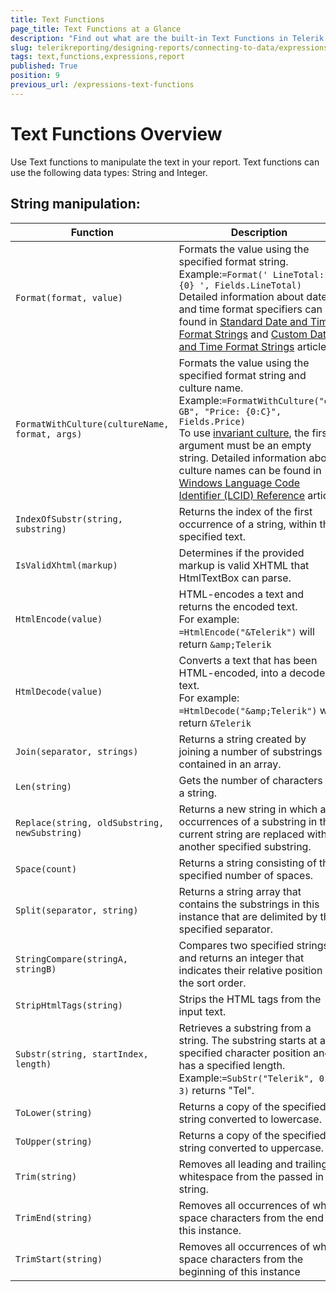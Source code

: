```yaml
---
title: Text Functions
page_title: Text Functions at a Glance
description: "Find out what are the built-in Text Functions in Telerik Reporting and how to use them in expressions in reports."
slug: telerikreporting/designing-reports/connecting-to-data/expressions/expressions-reference/functions/text-functions
tags: text,functions,expressions,report
published: True
position: 9
previous_url: /expressions-text-functions
---
```

<style>
table th:first-of-type {
	width: 40%;
}
table th:nth-of-type(2) {
	width: 60%;
}
</style>

# Text Functions Overview

Use Text functions to manipulate the text in your report. Text functions can use the following data types: String and Integer.

## String manipulation:

| Function | Description |
| ------ | ------ |
| `Format(format, value)` |Formats the value using the specified format string. <br/>Example:`=Format(' LineTotal: {0} ', Fields.LineTotal)`<br/>Detailed information about date and time format specifiers can be found in [Standard Date and Time Format Strings](https://docs.microsoft.com/en-us/dotnet/standard/base-types/standard-date-and-time-format-strings) and [Custom Date and Time Format Strings](https://learn.microsoft.com/en-us/dotnet/standard/base-types/custom-date-and-time-format-strings) articles.|
| `FormatWithCulture(cultureName, format, args)` |Formats the value using the specified format string and culture name. <br/>Example:`=FormatWithCulture("en-GB", "Price: {0:C}", Fields.Price)`<br/>To use [invariant culture](https://learn.microsoft.com/en-us/dotnet/api/system.globalization.cultureinfo.invariantculture?view=netframework-4.7.2#System_Globalization_CultureInfo_InvariantCulture), the first argument must be an empty string. Detailed information about culture names can be found in [Windows Language Code Identifier (LCID) Reference](https://msdn.microsoft.com/en-us/library/cc233982.aspx) article.|
| `IndexOfSubstr(string, substring)` |Returns the index of the first occurrence of a string, within the specified text.|
| `IsValidXhtml(markup)` |Determines if the provided markup is valid XHTML that HtmlTextBox can parse.|
| `HtmlEncode(value)` |HTML-encodes a text and returns the encoded text.<br/> For example: `=HtmlEncode("&Telerik")` will return `&amp;Telerik`|
| `HtmlDecode(value)` |Converts a text that has been HTML-encoded, into a decoded text.<br/> For example: `=HtmlDecode("&amp;Telerik")` will return `&Telerik`|
| `Join(separator, strings)` |Returns a string created by joining a number of substrings contained in an array.|
| `Len(string)` |Gets the number of characters in a string.|
| `Replace(string, oldSubstring, newSubstring)` |Returns a new string in which all occurrences of a substring in the current string are replaced with another specified substring.|
| `Space(count)` |Returns a string consisting of the specified number of spaces.|
| `Split(separator, string)` |Returns a string array that contains the substrings in this instance that are delimited by the specified separator.|
| `StringCompare(stringA, stringB)` |Compares two specified strings and returns an integer that indicates their relative position in the sort order.|
| `StripHtmlTags(string)` |Strips the HTML tags from the input text.|
| `Substr(string, startIndex, length)` |Retrieves a substring from a string. The substring starts at a specified character position and has a specified length. <br/>Example:`=SubStr("Telerik", 0, 3)` returns "Tel".|
| `ToLower(string)` |Returns a copy of the specified string converted to lowercase.|
| `ToUpper(string)` |Returns a copy of the specified string converted to uppercase.|
| `Trim(string)` |Removes all leading and trailing whitespace from the passed in string.|
| `TrimEnd(string)` |Removes all occurrences of white space characters from the end of this instance.|
| `TrimStart(string)` |Removes all occurrences of white space characters from the beginning of this instance|
